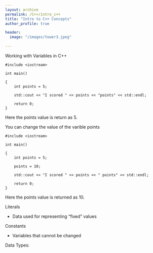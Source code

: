 ```yaml
---
layout: archive
permalink: /C++/intro_c++
title: "Intro to C++ Concepts"
author_profile: true

header:
  image: "/images/tower3.jpeg"
  
---
```


Working with Variables in C++

    #include <iostream>

    int main()

    {
        int points = 5;

        std::cout << "I scored " << points << "points" << std::endl;

        return 0;
    }

Here the points value is return as 5.

You can change the value of the varible points

    #include <iostream>

    int main()

    {
        int points = 5;

        points = 10;

        std::cout << "I scored " << points << " points" << std::endl;

        return 0;
    }

Here the points value is returned as 10.


Literals

-	Data used for representing “fixed”  values

 




Constants

-	Variables that cannot be changed 



Data Types:

